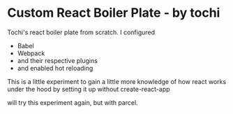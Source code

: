 # Custom React Boiler Plate - by tochi
Tochi's react boiler plate from scratch. I configured
- Babel
- Webpack
- and their respective plugins
- and enabled hot reloading

This is a little experiment to gain a little more knowledge of how react works under the hood by setting it up without create-react-app

will try this experiment again, but with parcel.
